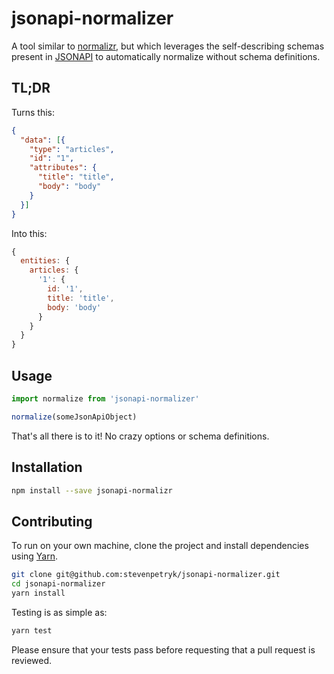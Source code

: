 # jsonapi-normalizer

A tool similar to [normalizr](https://github.com/paularmstrong/normalizr), but which leverages the
self-describing schemas present in [JSONAPI](http://jsonapi.org) to automatically normalize without
schema definitions.

## TL;DR

Turns this:

```json
{
  "data": [{
    "type": "articles",
    "id": "1",
    "attributes": {
      "title": "title",
      "body": "body"
    }
  }]
}
```

Into this:

```js
{
  entities: {
    articles: {
      '1': {
        id: '1',
        title: 'title',
        body: 'body'
      }
    }
  }
}
```

## Usage

```js
import normalize from 'jsonapi-normalizer'

normalize(someJsonApiObject)
```

That's all there is to it! No crazy options or schema definitions.

## Installation

```bash
npm install --save jsonapi-normalizr
```

## Contributing

To run on your own machine, clone the project and install dependencies using [Yarn](https://yarnpkg.com/).

```bash
git clone git@github.com:stevenpetryk/jsonapi-normalizer.git
cd jsonapi-normalizer
yarn install
```

Testing is as simple as:

```bash
yarn test
```

Please ensure that your tests pass before requesting that a pull request is reviewed.
